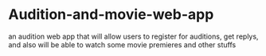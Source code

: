 # Audition-and-movie-web-app
an audition web app that will allow users to register for auditions, get replys, and also will be able to watch some movie premieres and other stuffs
